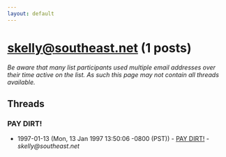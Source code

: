 ```yaml
---
layout: default
---
```


# skelly@southeast.net (1 posts)

_Be aware that many list participants used multiple email addresses over their time active on the list. As such this page may not contain all threads available._

## Threads

### PAY DIRT!
+ 1997-01-13 (Mon, 13 Jan 1997 13:50:06 -0800 (PST)) - [PAY DIRT!](/archive/1997/01/87a68f19c0e43d5321e1eb22f3a8da3929543cad78599b5466932b00d0c8f833) - _skelly@southeast.net_

